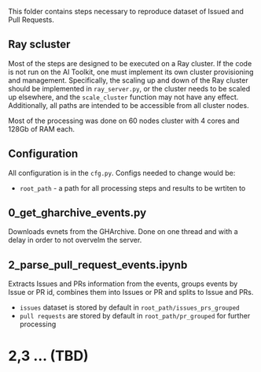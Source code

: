 This folder contains steps necessary to reproduce dataset of Issued and Pull Requests.

## Ray scluster

Most of the steps are designed to be executed on a Ray cluster. If the code is not run on the AI Toolkit, one must implement its own cluster provisioning and management. Specifically, the scaling up and down of the Ray cluster should be implemented in `ray_server.py`, or the cluster needs to be scaled up elsewhere, and the `scale_cluster` function may not have any effect. Additionally, all paths are intended to be accessible from all cluster nodes.

Most of the processing was done on 60 nodes cluster with 4 cores and 128Gb of RAM each.

## Configuration

All configuration is in the `cfg.py`. Configs needed to change would be:
- `root_path` - a path for all processing steps and results to be wrtiten to

## 0_get_gharchive_events.py
Downloads evnets from the GHArchive. Done on one thread and with a delay in order to not overvelm the server.

## 2_parse_pull_request_events.ipynb
Extracts Issues and PRs information from the events, groups events by Issue or PR id, combines them into Issues or PR and splits to Issue and PRs.
- `issues` dataset is stored by default in `root_path/issues_prs_grouped`
- `pull requests` are stored by default in `root_path/pr_grouped` for further processing

# 2,3 ... (TBD)

